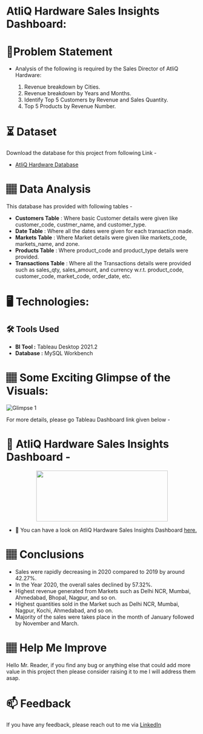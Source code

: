 # AtliQ Hardware Sales Insights Dashboard:

# 📝Problem Statement
* Analysis of the following is required by the Sales Director of AtliQ Hardware:

  1. Revenue breakdown by Cities.
  2. Revenue breakdown by Years and Months.
  3. Identify Top 5 Customers by Revenue and Sales Quantity.
  4. Top 5 Products by Revenue Number.

# ⏳ Dataset
Download the database for this project from following Link -
* [AtliQ Hardware Database](https://github.com/Lokesh-Attarde/Project-AtliQ_Hardware_Sales_Insights_Dashboard/blob/bf7b10db26e03a0f6ca98cb857360d6973939b7e/db_dump.sql)

# 🏽‍ Data Analysis
This database has provided with following tables -
* **Customers Table** : Where basic Customer details were given like customer_code, custmer_name, and customer_type.
* **Date Table** : Where all the dates were given for each transaction made. 
* **Markets Table** : Where Market details were given like markets_code, markets_name, and zone.
* **Products Table** : Where product_code and product_type details were provided.
* **Transactions Table** : Where all the Transactions details were provided such as sales_qty, sales_amount, and currency w.r.t. product_code, customer_code, market_code, order_date, etc.

# 🖥️ Technologies:
## 🛠️ Tools Used
* **BI Tool :** Tableau Desktop 2021.2
* **Database :** MySQL Workbench

# 🏽‍ Some Exciting Glimpse of the Visuals:
![Glimpse 1](https://user-images.githubusercontent.com/84115928/139387771-1f3f8a43-6712-4868-9a9b-aa47c71fb2c3.gif)

For more details, please go Tableau Dashboard link given below -

# 🎯 AtliQ Hardware Sales Insights Dashboard -
<p align="center">
  <img width="347" height="134" src="https://user-images.githubusercontent.com/84115928/139377259-13745549-b54d-480a-96ff-9470f51b8f30.png">
</p>

- 🌱 You can have a look on AtliQ Hardware Sales Insights Dashboard [here.](https://public.tableau.com/views/ProjectSales_Insights_Dashboard/DashboardSalesInsight?:language=en-US&:display_count=n&:origin=viz_share_link)


# 🏽‍ Conclusions
* Sales were rapidly decreasing in 2020 compared to 2019 by around 42.27%.
* In the Year 2020, the overall sales declined by 57.32%.
* Highest revenue generated from Markets such as Delhi NCR, Mumbai, Ahmedabad, Bhopal, Nagpur, and so on.
* Highest quantities sold in the Market such as Delhi NCR, Mumbai, Nagpur, Kochi, Ahmedabad, and so on.
* Majority of the sales were takes place in the month of January followed by November and March.

# 🏽‍ Help Me Improve
Hello Mr. Reader, if you find any bug or anything else that could add more value in this project then please consider raising it to me I will address them asap.
  
# 📫 Feedback
If you have any feedback, please reach out to me via [LinkedIn](https://www.linkedin.com/in/lokesh-attarde-145086141/)
